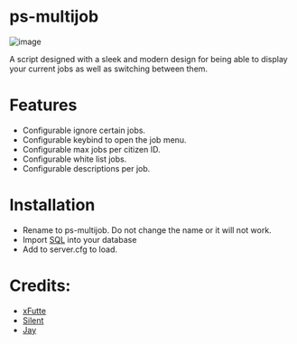 # ps-multijob
![image](https://user-images.githubusercontent.com/82112471/205506429-6e86cadc-985c-488a-9dce-78a6b5aec1bb.png)

A script designed with a sleek and modern design for being able to display your current jobs as well as switching between them.

# Features
* Configurable ignore certain jobs. 
* Configurable keybind to open the job menu.
* Configurable max jobs per citizen ID.
* Configurable white list jobs.
* Configurable descriptions per job.

# Installation
* Rename to ps-multijob. Do not change the name or it will not work. 
* Import [SQL](https://github.com/Project-Sloth/ps-multijob/blob/main/database.sql) into your database
* Add to server.cfg to load. 


# Credits:
* [xFutte](https://github.com/xFutte)
* [Silent](https://github.com/S1lentcodes)
* [Jay](https://github.com/jay-fivem)
